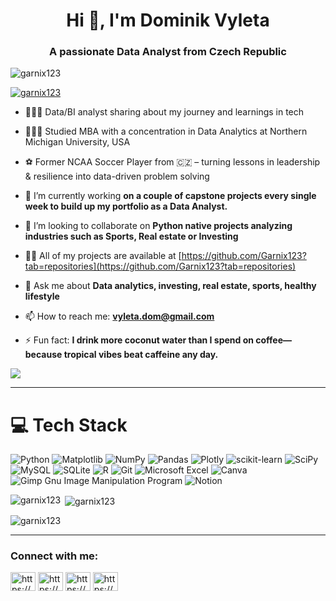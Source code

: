 <h1 align="center">Hi 👋, I'm Dominik Vyleta</h1>
<h3 align="center">A passionate Data Analyst from Czech Republic</h3>

<p align="left"> <img src="https://komarev.com/ghpvc/?username=garnix123&label=Profile%20views&color=0e75b6&style=flat" alt="garnix123" /> </p>

<p align="left"> <a href="https://github.com/ryo-ma/github-profile-trophy"><img src="https://github-profile-trophy.vercel.app/?username=garnix123" alt="garnix123" /></a> </p>

- 👩🏻‍💻 Data/BI analyst sharing about my journey and learnings in tech

- 👩🏻‍🎓 Studied MBA with a concentration in Data Analytics at Northern Michigan University, USA

- ⚽ Former NCAA Soccer Player from 🇨🇿 – turning lessons in leadership & resilience into data-driven problem solving

- 🔭 I’m currently working **on a couple of capstone projects every single week to build up my portfolio as a Data Analyst.**

- 👯 I’m looking to collaborate on **Python native projects analyzing industries such as Sports, Real estate or Investing**

- 👨‍💻 All of my projects are available at [https://github.com/Garnix123?tab=repositories](https://github.com/Garnix123?tab=repositories)

- 💬 Ask me about **Data analytics, investing, real estate, sports, healthy lifestyle**

- 📫 How to reach me: **vyleta.dom@gmail.com**

- ⚡ Fun fact: **I drink more coconut water than I spend on coffee—because tropical vibes beat caffeine any day.**

![](https://github-readme-stats.vercel.app/api?username=Garnix123&theme=radical&hide_border=false&include_all_commits=true&count_private=true)<br/>

---

# 💻 Tech Stack
![Python](https://img.shields.io/badge/python-3670A0?style=for-the-badge&logo=python&logoColor=ffdd54)
![Matplotlib](https://img.shields.io/badge/Matplotlib-%23ffffff.svg?style=for-the-badge&logo=Matplotlib&logoColor=black)
![NumPy](https://img.shields.io/badge/numpy-%23013243.svg?style=for-the-badge&logo=numpy&logoColor=white)
![Pandas](https://img.shields.io/badge/pandas-%23150458.svg?style=for-the-badge&logo=pandas&logoColor=white)
![Plotly](https://img.shields.io/badge/Plotly-%233F4F75.svg?style=for-the-badge&logo=plotly&logoColor=white)
![scikit-learn](https://img.shields.io/badge/scikit--learn-%23F7931E.svg?style=for-the-badge&logo=scikit-learn&logoColor=white)
![SciPy](https://img.shields.io/badge/SciPy-%230C55A5.svg?style=for-the-badge&logo=scipy&logoColor=%white)
![MySQL](https://img.shields.io/badge/mysql-4479A1.svg?style=for-the-badge&logo=mysql&logoColor=white)
![SQLite](https://img.shields.io/badge/sqlite-%2307405e.svg?style=for-the-badge&logo=sqlite&logoColor=white)
![R](https://img.shields.io/badge/r-%23276DC3.svg?style=for-the-badge&logo=r&logoColor=white)
![Git](https://img.shields.io/badge/git-%23F05033.svg?style=for-the-badge&logo=git&logoColor=white)
![Microsoft Excel](https://img.shields.io/badge/Microsoft_Excel-217346?style=for-the-badge&logo=microsoft-excel&logoColor=white)
![Canva](https://img.shields.io/badge/Canva-%2300C4CC.svg?style=for-the-badge&logo=Canva&logoColor=white)
![Gimp Gnu Image Manipulation Program](https://img.shields.io/badge/Gimp-657D8B?style=for-the-badge&logo=gimp&logoColor=FFFFFF)
![Notion](https://img.shields.io/badge/Notion-%23000000.svg?style=for-the-badge&logo=notion&logoColor=white)

<p><img align="left" src="https://github-readme-stats.vercel.app/api/top-langs?username=garnix123&show_icons=true&locale=en&layout=compact" alt="garnix123" /></p>

<p>&nbsp;<img align="center" src="https://github-readme-stats.vercel.app/api?username=garnix123&show_icons=true&locale=en" alt="garnix123" /></p>

<p><img align="center" src="https://github-readme-streak-stats.herokuapp.com/?user=garnix123&" alt="garnix123" /></p>

---

<h3 align="left">Connect with me:</h3>
<p align="left">
<a href="https://www.linkedin.com/in/dominik-vyleta-mba-a566511b2/" target="blank"><img align="center" src="https://raw.githubusercontent.com/rahuldkjain/github-profile-readme-generator/master/src/images/icons/Social/linked-in-alt.svg" alt="https://www.linkedin.com/in/dominik-vyleta-mba-a566511b2/" height="30" width="40" /></a>
<a href="https://kaggle.com/https://www.kaggle.com/dominikvyleta" target="blank"><img align="center" src="https://raw.githubusercontent.com/rahuldkjain/github-profile-readme-generator/master/src/images/icons/Social/kaggle.svg" alt="https://www.kaggle.com/dominikvyleta" height="30" width="40" /></a>
<a href="https://fb.com/https://www.facebook.com/dominik.vyleta/" target="blank"><img align="center" src="https://raw.githubusercontent.com/rahuldkjain/github-profile-readme-generator/master/src/images/icons/Social/facebook.svg" alt="https://www.facebook.com/dominik.vyleta/" height="30" width="40" /></a>
<a href="https://medium.com/https://medium.com/@vyleta.dom" target="blank"><img align="center" src="https://raw.githubusercontent.com/rahuldkjain/github-profile-readme-generator/master/src/images/icons/Social/medium.svg" alt="https://medium.com/@vyleta.dom" height="30" width="40" /></a>
</p>
